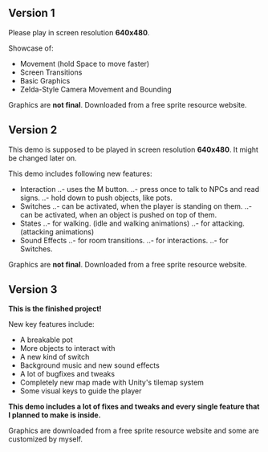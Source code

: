 ## Version 1
Please play in screen resolution **640x480**.

Showcase of:
- Movement (hold Space to move faster)
- Screen Transitions
- Basic Graphics
- Zelda-Style Camera Movement and Bounding

Graphics are **not final**.
Downloaded from a free sprite resource website.

## Version 2
This demo is supposed to be played in screen resolution **640x480**. It might be changed later on.

This demo includes following new features:
- Interaction
..- uses the M button.
..- press once to talk to NPCs and read signs.
..- hold down to push objects, like pots.
- Switches
..- can be activated, when the player is standing on them.
..- can be activated, when an object is pushed on top of them.
- States
..- for walking. (idle and walking animations)
..- for attacking. (attacking animations)
- Sound Effects
..- for room transitions.
..- for interactions.
..- for Switches.

Graphics are **not final**.
Downloaded from a free sprite resource website.

## Version 3

**This is the finished project!**

New key features include:
- A breakable pot
- More objects to interact with
- A new kind of switch
- Background music and new sound effects
- A lot of bugfixes and tweaks
- Completely new map made with Unity's tilemap system
- Some visual keys to guide the player

**This demo includes a lot of fixes and tweaks and every single feature that I planned to make is inside.**

Graphics are downloaded from a free sprite resource website and some are customized by myself.